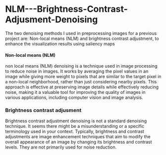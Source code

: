 # NLM---Brightness-Contrast-Adjusment-Denoising
The two denoising methods I used in preprocessing images for a previous project are: Non-local means (NLM) and brightness contrast adjustment, to enhance the visualization results using saliency maps
#### Non-local means (NLM) 
non local means (NLM) denoising is a technique used in image processing to reduce noise in images. It works by averaging the pixel values in an image while giving more weight to pixels that are similar to the target pixel in a non-local neighborhood, rather than just considering nearby pixels. This approach is effective at preserving image details while effectively reducing noise, making it a valuable tool for improving the quality of images in various applications, including computer vision and image analysis.

### Brightness contrast adjusment
Brightness contrast adjustment denoising is not a standard denoising technique. It seems there might be a misunderstanding or a specific terminology used in your context. Typically, brightness and contrast adjustments are image enhancement techniques that aim to modify the overall appearance of an image by changing its brightness and contrast levels. They are not primarily used for noise reduction.
